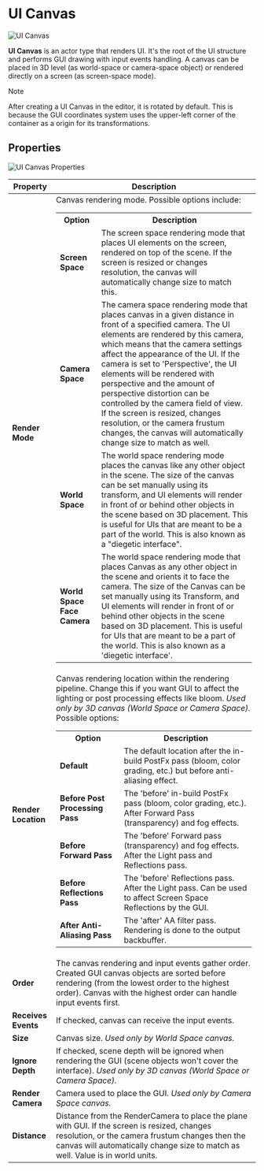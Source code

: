 # UI Canvas

![UI Canvas](media/title.jpg)

**UI Canvas** is an actor type that renders UI. It's the root of the UI structure and performs GUI drawing with input events handling. A canvas can be placed in 3D level (as world-space or camera-space object) or rendered directly on a screen (as screen-space mode).

> [!Note]
> After creating a UI Canvas in the editor, it is rotated by default. This is because the GUI coordinates system uses the upper-left corner of the container as a origin for its transformations.

## Properties

![UI Canvas Properties](media/properties.png)

| Property | Description |
|--------|--------|
| **Render Mode** | Canvas rendering mode. Possible options include: <table><tbody><tr><th>Option</th><th>Description</th></tr><tr><td>**Screen Space**</td><td>The screen space rendering mode that places UI elements on the screen, rendered on top of the scene. If the screen is resized or changes resolution, the canvas will automatically change size to match this.</td></tr><tr><td>**Camera Space**</td><td>The camera space rendering mode that places canvas in a given distance in front of a specified camera. The UI elements are rendered by this camera, which means that the camera settings affect the appearance of the UI. If the camera is set to 'Perspective', the UI elements will be rendered with perspective and the amount of perspective distortion can be controlled by the camera field of view. If the screen is resized, changes resolution, or the camera frustum changes, the canvas will automatically change size to match as well.</td></tr><tr><td>**World Space**</td><td>The world space rendering mode places the canvas like any other object in the scene. The size of the canvas can be set manually using its transform, and UI elements will render in front of or behind other objects in the scene based on 3D placement. This is useful for UIs that are meant to be a part of the world. This is also known as a "diegetic interface".</td></tr><tr><td>**World Space Face Camera**</td><td>The world space rendering mode that places Canvas as any other object in the scene and orients it to face the camera. The size of the Canvas can be set manually using its Transform, and UI elements will render in front of or behind other objects in the scene based on 3D placement. This is useful for UIs that are meant to be a part of the world. This is also known as a 'diegetic interface'.</td></tr></tbody></table>|
| **Render Location** | Canvas rendering location within the rendering pipeline. Change this if you want GUI to affect the lighting or post processing effects like bloom. *Used only by 3D canvas (World Space or Camera Space).* Possible options: <table><tbody><tr><th>Option</th><th>Description</th></tr><tr><td>**Default**</td><td>The default location after the in-build PostFx pass (bloom, color grading, etc.) but before anti-aliasing effect.</td></tr><tr><td>**Before Post Processing Pass**</td><td>The 'before' in-build PostFx pass (bloom, color grading, etc.). After Forward Pass (transparency) and fog effects.</td></tr><tr><td>**Before Forward Pass**</td><td>The 'before' Forward pass (transparency) and fog effects. After the Light pass and Reflections pass.</td></tr><tr><td>**Before Reflections Pass**</td><td>The 'before' Reflections pass. After the Light pass. Can be used to affect Screen Space Reflections by the GUI.</td></tr><tr><td>**After Anti-Aliasing Pass**</td><td>The 'after' AA filter pass. Rendering is done to the output backbuffer.</td></tr></tbody></table>|
| **Order** | The canvas rendering and input events gather order. Created GUI canvas objects are sorted before rendering (from the lowest order to the highest order). Canvas with the highest order can handle input events first. |
| **Receives Events** | If checked, canvas can receive the input events. |
| **Size** | Canvas size. *Used only by World Space canvas.*|
| **Ignore Depth** | If checked, scene depth will be ignored when rendering the GUI (scene objects won't cover the interface). *Used only by 3D canvas (World Space or Camera Space).* |
| **Render Camera** | Camera used to place the GUI. *Used only by Camera Space canvas.* |
| **Distance** | Distance from the RenderCamera to place the plane with GUI. If the screen is resized, changes resolution, or the camera frustum changes then the canvas will automatically change size to match as well. Value is in world units. |
